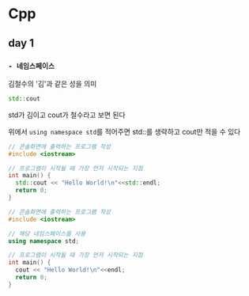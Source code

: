 # Cpp 


## day 1

### ``- 네임스페이스``

김철수의 '김'과 같은 성을 의미

```cpp
std::cout
```

std가 김이고 cout가 철수라고 보면 된다

위에서 ``using namespace std``를 적어주면 
std::를 생략하고 cout만 적을 수 있다

```cpp
// 콘솔화면에 출력하는 프로그램 작성 
#include <iostream>

// 프로그램이 시작될 때 가장 먼저 시작되는 지점
int main() {
  std::cout << "Hello World!\n"<<std::endl;
  return 0;
}
```

```cpp
// 콘솔화면에 출력하는 프로그램 작성 
#include <iostream>

// 해당 네임스페이스를 사용
using namespace std;

// 프로그램이 시작될 때 가장 먼저 시작되는 지점
int main() {
  cout << "Hello World!\n"<<endl;
  return 0;
}
```
